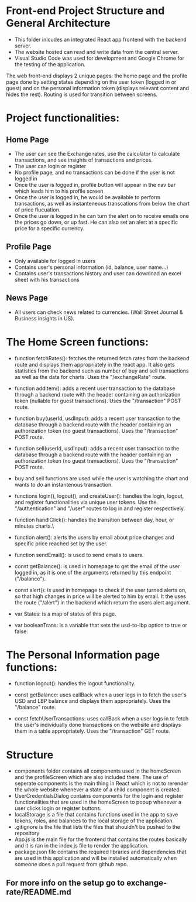 # Front-end Project Structure and General Architecture

- This folder inlcudes an integrated React app frontend with the backend server.
- The website hosted can read and write data from the central server.
- Visual Studio Code was used for development and Google Chrome for the testing of the application.

The web front-end displays 2 unique pages: the home page and the profile page done by setting states depending on
the user token (logged in or guest) and on the personal information token (displays relevant content and hides the rest). Routing is used for transition between screens.

# Project functionalities:
## Home Page
- The user can see the Exchange rates, use the calculator to calculate transactions, and see insights of transactions and prices.
- The user can login or register
- No profile page, and no transactions can be done if the user is not logged in
- Once the user is logged in, profile button will appear in the nav bar which leads him to his profile screen
- Once the user is logged in, he would be available to perform transactions, as well as instanteneous transcations from below the chart of price flucuation.
- Once the user is logged in he can turn the alert on to receive emails one the prices go down, or up fast. He can also set an alert at a specific price for a specific currency.

## Profile Page
- Only available for logged in users
- Contains user's personal information (id, balance, user name...)
- Contains user's transactions history and user can download an excel sheet with his transactions

## News Page
- All users can check news related to currencies. (Wall Street Journal & Business insights in US).

# The Home Screen functions:

- function fetchRates(): fetches the returned fetch rates from the backend route and displays them appropriately in the react app. It also gets statistics from the backend such as number of buy and sell transactions as well as the data for charts. Uses the "/exchangeRate" route. 

- function addItem(): adds a recent user transaction to the database through a backend route with the header containing an authorization token (nullable for guest transactions).  Uses the "/transaction" POST route. 

- function buy(userId, usdInput): adds a recent user transaction to the database through a backend route with the header containing an authorization token (no guest transactions). Uses the "/transaction" POST route.

- function sell(userId, usdInput): adds a recent user transaction to the database through a backend route with the header containing an authorization token (no guest transactions). Uses the "/transaction" POST route.

- buy and sell functions are used while the user is watching the chart and wants to do an instantenous transaction.

- functions login(), logout(), and createUser(): handles the login, logout, and register functionalities via unique user tokens.  Use the "/authentication" and "/user"  routes to log in and register respectively. 

- function handlClick(): handles the transition between day, hour, or minutes charts.\

- function alert(): alerts the users by email about price changes and specific price reached set by the user.

- function sendEmail(): is used to send emails to users.

- const getBalance(): is used in homepage to get the email of the user logged in, as it is one of the arguments returned by this endpoint ("/balance").

- const alert(): is used in homepage to check if the user turned alerts on, so that high changes in price will be alerted to him by email. It the uses the route ("/alert") in the backend which return the users alert argument.

- var States: is a map of states of this page.

- var booleanTrans: is a variable that sets the usd-to-lbp option to true or false.

# The Personal Information page functions:

- function logout(): handles the logout functionality.

- const getBalance: uses callBack when a user logs in to fetch the user's USD and LBP balance and displays them appropriately.  Uses the "/balance" route.

- const fetchUserTransactions: uses callBack when a user logs in to fetch the user's individually done transactions on the website and displays them in a table appropriately.  Uses the "/transaction" GET route.

# Structure
- components folder contains all components used in the homeScreen and the profileScreen which are also included there. The use of seperate components is the main thing in React which is not to rerender the whole website whenever a state of a child component is created.
- UserCredentialsDialog contains components for the login and register functionalities that are used in the homeScreen to popup whenever a user clicks login or register buttons.
- localStorage is a file that contains functions used in the app to save tokens, roles, and balances to the local storage of the application.
- .gitignore is the file that lists the files that shouldn't be pushed to the repository
- App.js is the main file for the frontend that contains the routes basically and it is ran in the index.js file to render the application.
- package.json file contains the required libraries and dependencies that are used in this application and will be installed automatically when someone does a pull request from github repo.

## For more info on the setup go to exchange-rate/README.md